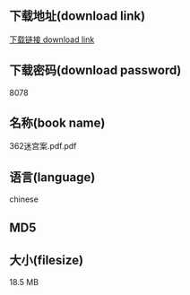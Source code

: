 ## 下载地址(download link)
[下载链接 download link](https://voluble-croquembouche-d321dc.netlify.app/?s=362%E8%BF%B7%E5%AE%AB%E6%A1%88.pdf)

## 下载密码(download password)
8078

## 名称(book name)
362迷宫案.pdf.pdf

## 语言(language)
chinese

## MD5


## 大小(filesize)
18.5 MB
